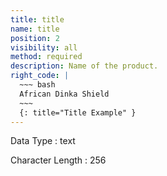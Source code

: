 ```yaml
---
title: title
name: title
position: 2
visibility: all
method: required
description: Name of the product.
right_code: |
  ~~~ bash
  African Dinka Shield
  ~~~
  {: title="Title Example" }
---
```


Data Type
: text

Character Length
: 256

